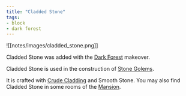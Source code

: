 ```yaml
---
title: "Cladded Stone"
tags:
- block
- dark forest
---
```


![[notes/images/cladded_stone.png]]

Cladded Stone was added with the [Dark Forest](notes/makeover/dark_forest) makeover.

Cladded Stone is used in the construction of [Stone Golems](notes/mob/stone_golem).

It is crafted with [Crude Cladding](notes/item/crude_cladding) and Smooth Stone. You may also find Cladded Stone in some rooms of the [Mansion](notes/structure/mansion).